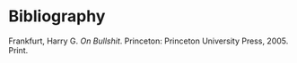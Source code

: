 # Bibliography

Frankfurt, Harry G. _On Bullshit_. Princeton: Princeton University Press, 2005. Print.

